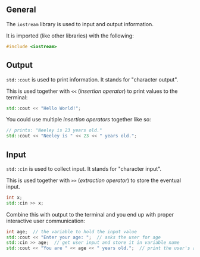 ## General
The `iostream` library is used to input and output information.

It is imported (like other libraries) with the following:
```cpp
#include <iostream>
```

## Output
`std::cout` is used to print information. It stands for "character output".

This is used together with `<<`  (*insertion operator*) to print values to the terminal:
```cpp
std::cout << "Hello World!";
```

You could use multiple *insertion operators* together like so:
```cpp
// prints: "Neeley is 23 years old."
std::cout << "Neeley is " << 23 << " years old.";
```

## Input
`std::cin` is used to collect input. It stands for "character input".

This is used together with `>>` (*extraction operator*) to store the eventual input.
```cpp
int x;
std::cin >> x;
```

Combine this with output to the terminal and you end up with proper interactive user communication:
```cpp
int age;  // the variable to hold the input value
std::cout << "Enter your age: ";  // asks the user for age
std::cin >> age;  // get user input and store it in variable name
std::cout << "You are " << age << " years old.";  // print the user's age
```